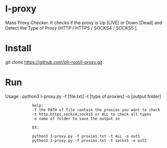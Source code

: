 # I-proxy
Mass Proxy Checker. It checks if the proxy is Up [LIVE] or Down [Dead] and Detect the Type of Proxy [HTTP / HTTPS / SOCKS4 / SOCKS5 ].

# Install

git clone https://github.com/ph-root/I-proxy.git

# Run

Usage : python3 I-proxy.py -f [file.txt] -t [type of proxies] -o [output folder]

                help:
                -f the PATH of file contain the proxies you want to check
                -t http,https,socks4,socks5 or ALL to check all types
                -o name of folder to save the output in

                EX:

                python3 I-proxy.py -f proxies.txt -t ALL -o out1
                python3 I-proxy.py -f proxies.txt -t socks5 -o out2

